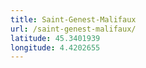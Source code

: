 ```yaml
---
title: Saint-Genest-Malifaux
url: /saint-genest-malifaux/
latitude: 45.3401939
longitude: 4.4202655
---
```

